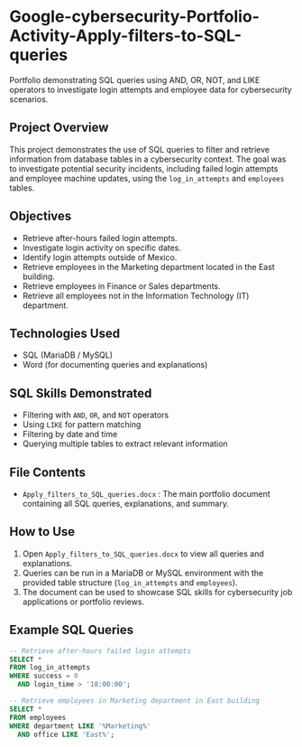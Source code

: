 # Google-cybersecurity-Portfolio-Activity-Apply-filters-to-SQL-queries
Portfolio demonstrating SQL queries using AND, OR, NOT, and LIKE operators to investigate login attempts and employee data for cybersecurity scenarios.

## Project Overview
This project demonstrates the use of SQL queries to filter and retrieve information from database tables in a cybersecurity context. The goal was to investigate potential security incidents, including failed login attempts and employee machine updates, using the `log_in_attempts` and `employees` tables.

## Objectives
- Retrieve after-hours failed login attempts.  
- Investigate login activity on specific dates.  
- Identify login attempts outside of Mexico.  
- Retrieve employees in the Marketing department located in the East building.  
- Retrieve employees in Finance or Sales departments.  
- Retrieve all employees not in the Information Technology (IT) department.

## Technologies Used
- SQL (MariaDB / MySQL)
- Word (for documenting queries and explanations)

## SQL Skills Demonstrated
- Filtering with `AND`, `OR`, and `NOT` operators  
- Using `LIKE` for pattern matching  
- Filtering by date and time  
- Querying multiple tables to extract relevant information

## File Contents
- `Apply_filters_to_SQL_queries.docx` : The main portfolio document containing all SQL queries, explanations, and summary.  

## How to Use
1. Open `Apply_filters_to_SQL_queries.docx` to view all queries and explanations.  
2. Queries can be run in a MariaDB or MySQL environment with the provided table structure (`log_in_attempts` and `employees`).  
3. The document can be used to showcase SQL skills for cybersecurity job applications or portfolio reviews.  

## Example SQL Queries
```sql
-- Retrieve after-hours failed login attempts
SELECT *
FROM log_in_attempts
WHERE success = 0
  AND login_time > '18:00:00';

-- Retrieve employees in Marketing department in East building
SELECT *
FROM employees
WHERE department LIKE '%Marketing%'
  AND office LIKE 'East%';

